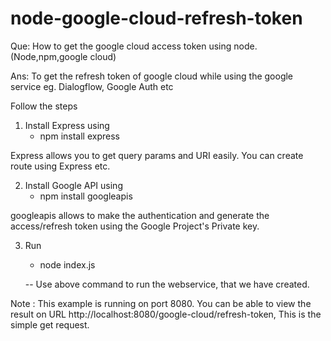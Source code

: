 # node-google-cloud-refresh-token
Que:
How to get the google cloud access token using node. (Node,npm,google cloud)

Ans:
To get the refresh token of google cloud while using the google service eg. Dialogflow, Google Auth etc

Follow the steps
1) Install Express using
   - npm install express

Express allows you to get query params and URI easily. You can create route using Express etc.


2) Install Google API using
   - npm install googleapis

googleapis allows to make the authentication and generate the access/refresh token using the Google Project's Private key.


3) Run 
   - node index.js
   
   -- Use above command to run the webservice, that we have created. 
   
Note : This example is running on port 8080. You can be able to view the result on URL http://localhost:8080/google-cloud/refresh-token, This is the simple get request.



